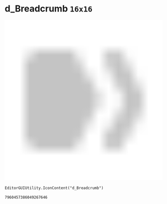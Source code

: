 # d_Breadcrumb `16x16`
<img src="/img/d_Breadcrumb.png" width=512 height=512>

``` CSharp
EditorGUIUtility.IconContent("d_Breadcrumb")
```
```
7960457386049267646
```
